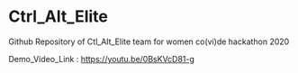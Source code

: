 # Ctrl_Alt_Elite
Github Repository of Ctl_Alt_Elite team for women co(vi)de  hackathon 2020

Demo_Video_Link : https://youtu.be/0BsKVcD81-g
